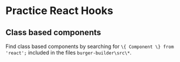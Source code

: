 # Practice React Hooks

## Class based components

Find class based components by searching for `\{ Component \} from 'react';` included in the files `burger-builder\src\*`.

